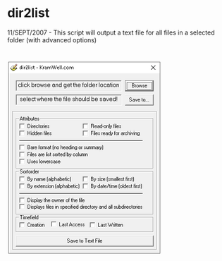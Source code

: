 # dir2list
 11/SEPT/2007 - This script will output a text file for all files in a selected folder (with advanced options)

# 

![Screenshot](dir2list-screenshot.PNG)

